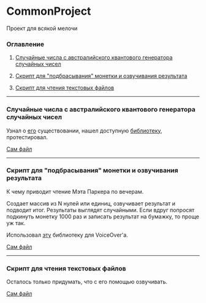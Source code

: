 # CommonProject
Проект для всякой мелочи

### Оглавление
1. [Случайные числа с австралийского квантового генератора случайных чисел](https://github.com/PigraTestudo/CommonProject/blob/master/README.md#случайные-числа-с-австралийского-квантового-генератора-случайных-чисел)

2. [Скрипт для "подбрасывания" монетки и озвучивания результата](https://github.com/PigraTestudo/CommonProject/blob/master/README.md#скрипт-для-подбрасывания-монетки-и-озвучивания-результата)

3. [Скрипт для чтения текстовых файлов](https://github.com/PigraTestudo/CommonProject/blob/master/README.md#скрипт-для-чтения-текстовых-файлов)



---------------------------------------------------------------------------------------------------------------------------------
### Случайные числа с австралийского квантового генератора случайных чисел

Узнал о [его](https://qrng.anu.edu.au) существовании, нашел доступную [библиотеку](https://pypi.org/project/quantum-random), протестировал.

[Сам файл](ANUQuantumTest.py)

---------------------------------------------------------------------------------------------------------------------------------
### Скрипт для "подбрасывания" монетки и озвучивания результата

К чему приводит чтение Мэта Паркера по вечерам. 

Создает массив из N нулей или единиц, озвучивает результат и подводит итог. 
Результаты выглядят случайными. Если вдруг попросят подкинуть монетку 1000 раз и записать результат на бумажку, то проще уж так.

Использовал [эту](https://pypi.org/project/pyttsx3) библиотеку для VoiceOver'а.

[Сам файл](VoiceOverHeadsAndTales.py)

---------------------------------------------------------------------------------------------------------------------------------
### Скрипт для чтения текстовых файлов

Осталось только придумать, что с его помощью озвучивать.

[Сам файл](VoiceOverTextFiles.py)
